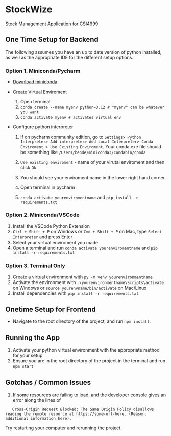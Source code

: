 # StockWize

Stock Management Application for CSI4999

## One Time Setup for Backend

The following assumes you have an up to date version of python installed, as well as the appropriate IDE for the different setup options.

### Option 1. Miniconda/Pycharm

- [Download miniconda](https://docs.anaconda.com/miniconda/)
- Create Virtual Enviroment

   1. Open terminal
   2. `conda create --name myenv python=3.12 # "myenv" can be whatever you want` 
   3. `conda activate myenv # activates virtual env`

- Configure python interpreter 

  1. If on pycharm community edition, go to `Settings> Python Interpreter> Add interpreter> Add Local Interpreter> Conda Enviroment > Use Existing Enviroment`. Your conda.exe file should be something like `/Users/bende/miniconda3/condabin/conda`

  2. `Use existing enviroment` - name of your virutal enviroment and then click `Ok`
  3. You should see your enviroment name in the lower right hand corner
  4. Open terminal in pycharm
  5. `conda activate yourenviromentname` and `pip install -r requirements.txt`
    
### Option 2. Miniconda/VSCode

   1. Install the VSCode Python Extension
   2. `Ctrl + Shift + P` on Windows or `Cmd + Shift + P` on Mac, type `Select Interpreter` and press Enter   
   3. Select your virtual enviroment you made     
   4. Open a terminal and run `conda activate yourenviromentname` and `pip install -r requirements.txt`

### Option 3. Terminal Only

   1. Create a virtual environment with `py -m venv yourenvironmentname`
   2. Activate the environment with `.\yourenvironmentname\Scripts\activate` on Windows or `source yourenvname/bin/activate` on Mac/Linux
   3. Install dependencies with `pip install -r requirements.txt`

## Onetime Setup for Frontend

   - Navigate to the root directory of the project, and run `npm install`.

## Running the App

   1. Activate your python virtual environment with the appropriate method for your setup
   2. Ensure you are in the root directory of the project in the terminal and run `npm start`

## Gotchas / Common Issues

   1. If some resources are failing to load, and the developer console gives an error along the lines of 

   ```
      Cross-Origin Request Blocked: The Same Origin Policy disallows
   reading the remote resource at https://some-url-here. (Reason:
   additional information here).
   ```

   Try restarting your computer and rerunning the project.
   